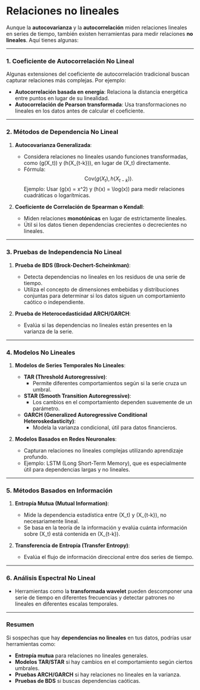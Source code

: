 # Relaciones no lineales

Aunque la **autocovarianza** y la **autocorrelación** miden relaciones lineales en series de tiempo, también existen herramientas para medir relaciones **no lineales**. Aquí tienes algunas:

---

### **1. Coeficiente de Autocorrelación No Lineal**
Algunas extensiones del coeficiente de autocorrelación tradicional buscan capturar relaciones más complejas. Por ejemplo:
- **Autocorrelación basada en energía**: Relaciona la distancia energética entre puntos en lugar de su linealidad.
- **Autocorrelación de Pearson transformada**: Usa transformaciones no lineales en los datos antes de calcular el coeficiente.

---

### **2. Métodos de Dependencia No Lineal**
1. **Autocovarianza Generalizada**:
   - Considera relaciones no lineales usando funciones transformadas, como \(g(X_t)\) y \(h(X_{t-k})\), en lugar de \(X_t\) directamente.
   - Fórmula:
     $$
     \text{Cov}(g(X_t), h(X_{t-k})).
     $$
     Ejemplo: Usar \(g(x) = x^2\) y \(h(x) = \log(x)\) para medir relaciones cuadráticas o logarítmicas.

2. **Coeficiente de Correlación de Spearman o Kendall**:
   - Miden relaciones **monotónicas** en lugar de estrictamente lineales.
   - Útil si los datos tienen dependencias crecientes o decrecientes no lineales.

---

### **3. Pruebas de Independencia No Lineal**
1. **Prueba de BDS (Brock-Dechert-Scheinkman)**:
   - Detecta dependencias no lineales en los residuos de una serie de tiempo.
   - Utiliza el concepto de dimensiones embebidas y distribuciones conjuntas para determinar si los datos siguen un comportamiento caótico o independiente.

2. **Prueba de Heterocedasticidad ARCH/GARCH**:
   - Evalúa si las dependencias no lineales están presentes en la varianza de la serie.

---

### **4. Modelos No Lineales**
1. **Modelos de Series Temporales No Lineales**:
   - **TAR (Threshold Autoregressive)**:
     - Permite diferentes comportamientos según si la serie cruza un umbral.
   - **STAR (Smooth Transition Autoregressive)**:
     - Los cambios en el comportamiento dependen suavemente de un parámetro.
   - **GARCH (Generalized Autoregressive Conditional Heteroskedasticity)**:
     - Modela la varianza condicional, útil para datos financieros.
   
2. **Modelos Basados en Redes Neuronales**:
   - Capturan relaciones no lineales complejas utilizando aprendizaje profundo.
   - Ejemplo: LSTM (Long Short-Term Memory), que es especialmente útil para dependencias largas y no lineales.

---

### **5. Métodos Basados en Información**
1. **Entropía Mutua (Mutual Information)**:
   - Mide la dependencia estadística entre \(X_t\) y \(X_{t-k}\), no necesariamente lineal.
   - Se basa en la teoría de la información y evalúa cuánta información sobre \(X_t\) está contenida en \(X_{t-k}\).

2. **Transferencia de Entropía (Transfer Entropy)**:
   - Evalúa el flujo de información direccional entre dos series de tiempo.

---

### **6. Análisis Espectral No Lineal**
- Herramientas como la **transformada wavelet** pueden descomponer una serie de tiempo en diferentes frecuencias y detectar patrones no lineales en diferentes escalas temporales.

---

### **Resumen**
Si sospechas que hay **dependencias no lineales** en tus datos, podrías usar herramientas como:
- **Entropía mutua** para relaciones no lineales generales.
- **Modelos TAR/STAR** si hay cambios en el comportamiento según ciertos umbrales.
- **Pruebas ARCH/GARCH** si hay relaciones no lineales en la varianza.
- **Pruebas de BDS** si buscas dependencias caóticas.